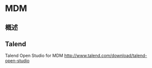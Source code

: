 MDM
===

概述
---

Talend
---

Talend Open Studio for MDM
http://www.talend.com/download/talend-open-studio


